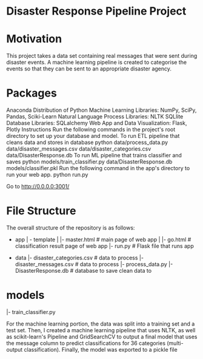 # Disaster Response Pipeline Project
# Motivation
This project takes a data set containing real messages that were sent during disaster events. A machine learning pipeline is created to categorise the events so that they can be sent to an appropriate disaster agency.

# Packages
Anaconda Distribution of Python
Machine Learning Libraries: NumPy, SciPy, Pandas, Sciki-Learn
Natural Language Process Libraries: NLTK
SQLlite Database Libraries: SQLalchemy
Web App and Data Visualization: Flask, Plotly
Instructions
Run the following commands in the project's root directory to set up your database and model.
To run ETL pipeline that cleans data and stores in database python data/process_data.py data/disaster_messages.csv data/disaster_categories.csv data/DisasterResponse.db
To run ML pipeline that trains classifier and saves python models/train_classifier.py data/DisasterResponse.db models/classifier.pkl
Run the following command in the app's directory to run your web app. python run.py

Go to http://0.0.0.0:3001/

# File Structure
The overall structure of the repository is as follows:

- app
| - template
| |- master.html  # main page of web app
| |- go.html  # classification result page of web app
|- run.py  # Flask file that runs app

- data
|- disaster_categories.csv  # data to process 
|- disaster_messages.csv  # data to process
|- process_data.py
|- DisasterResponse.db   # database to save clean data to

# models
|- train_classifier.py


For the machine learning portion, the data was split into a training set and a test set. Then, I created a machine learning pipeline that uses NLTK, as well as scikit-learn's Pipeline and GridSearchCV to output a final model that uses the message column to predict classifications for 36 categories (multi-output classification). Finally, the model was exported to a pickle file

